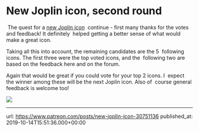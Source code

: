 # New Joplin icon, second round

 The quest for a [new Joplin icon](https://www.patreon.com/posts/new-icon-for-30218482)  continue - first many thanks for the votes and feedback! It definitely  helped getting a better sense of what would make a great icon.

Taking all this into account, the remaining candidates are the 5  following icons. The first three were the top voted icons, and the  following two are based on the feedback here and on the forum.

Again that would be great if you could vote for your top 2 icons. I  expect the winner among these will be the next Joplin icon. Also of  course general feedback is welcome too!

  

![](images/news/20191014-165136_0.png)

* * *

url: https://www.patreon.com/posts/new-joplin-icon-30751136
published_at: 2019-10-14T15:51:36.000+00:00